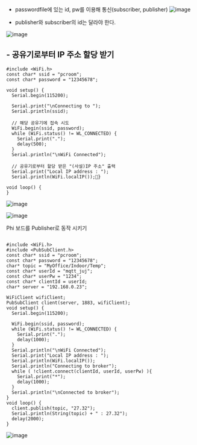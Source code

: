 - passwordfile에 있는 id, pw를 이용해 통신(subscriber, publisher)
![image](https://github.com/user-attachments/assets/ea3c9420-50c4-4b5f-8cd7-f947105194cf)
* publisher와 subscriber의 id는 달라야 한다.

![image](https://github.com/user-attachments/assets/1c4aeb9a-62b7-40ee-bf43-198b0f383a8b)

## - 공유기로부터 IP 주소 할당 받기
```
#include <WiFi.h>
const char* ssid = "pcroom";
const char* password = "12345678";

void setup() {
  Serial.begin(115200);
 
  Serial.print("\nConnecting to ");
  Serial.println(ssid);

  // 해당 공유기에 접속 시도
  WiFi.begin(ssid, password);
  while (WiFi.status() != WL_CONNECTED) {
    Serial.print(".");
    delay(500);
  }
  Serial.println("\nWiFi Connected");
  
  // 공유기로부터 할당 받은 "(사설)IP 주소" 출력
  Serial.print("Local IP address : ");
  Serial.println(WiFi.localIP());}

void loop() {
}
```
![image](https://github.com/user-attachments/assets/6b3e5b97-9dcb-4a69-a7e3-3fdcf5b92ee7)

![image](https://github.com/user-attachments/assets/beff107b-ff86-4ac5-b324-c6ccac3ec9bd)

Phi 보드를 Publisher로 동작 시키기
```

#include <WiFi.h>
#include <PubSubClient.h>
const char* ssid = "pcroom";
const char* password = "12345678";
char* topic = "MyOffice/Indoor/Temp";
const char* userId = "mqtt_juj";
const char* userPw = "1234";
const char* clientId = userId;
char* server = "192.168.0.23"; 

WiFiClient wifiClient; 
PubSubClient client(server, 1883, wifiClient);
void setup() {
  Serial.begin(115200);
 
  WiFi.begin(ssid, password);
  while (WiFi.status() != WL_CONNECTED) {
    Serial.print(".");
    delay(1000);
  }
  Serial.println("\nWiFi Connected");
  Serial.print("Local IP address : ");
  Serial.println(WiFi.localIP());
  Serial.println("Connecting to broker");
  while ( !client.connect(clientId, userId, userPw) ){ 
    Serial.print("*");
    delay(1000);
  }
  Serial.println("\nConnected to broker");
}
void loop() {
  client.publish(topic, "27.32");
  Serial.println(String(topic) + " : 27.32");
  delay(2000);
}

```

![image](https://github.com/user-attachments/assets/ed6232db-8e6c-4599-a57d-18bf269dc380)
